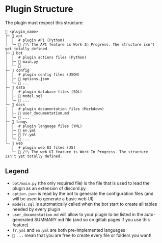 # Plugin Structure

The plugin must respect this structure:
```
📁 <plugin_name>
├─ 📁 api
│  │  # plugin API (Python)
│  └─ 📄 /!\ The API feature is Work In Progress. The structure isn't yet totally defined.
├─ 📁 bot
│  │  # plugin actions files (Python)
│  ├─ 📄 main.py
│  └─ 📄 ...
├─ 📁 config
│  │  # plugin config files (JSON)
│  ├─ 📄 options.json
│  └─ 📄 ...
├─ 📁 data
│  │  # plugin database files (SQL)
│  ├─ 📄 model.sql
│  └─ 📄 ...
└─ 📁 docs
│  │  # plugin documentation files (Markdown)
│  ├─ 📄 user_documentation.md
│  └─ 📄 ...
├─ 📁 langs
│  │  # plugin language files (YML)
│  ├─ 📄 en.yml
│  ├─ 📄 fr.yml
│  └─ 📄 ...
└─ 📁 web
   │  # plugin web UI files (JS)
   └─ 📄 /!\ The web UI feature is Work In Progress. The structure isn't yet totally defined.
```

## Legend

* `bot/main.py` (the only required file) is the file that is used to lead the plugin as an extension of discord.py
* `option.json` is read by the bot to generate the configuration files (and will be used to generate a basic web UI)
* `models.sql` is automatically called when the bot start to create all tables needed by every plugin
* `user_documentation.md` will allow to your plugin to be listed in the auto-generated SUMMARY.md file (and so on gitlab pages if you use this feature)
* `fr.yml` and `en.yml` are both pre-implemented languages
* `📄 ...` mean that you are free to create every file or folders you want!